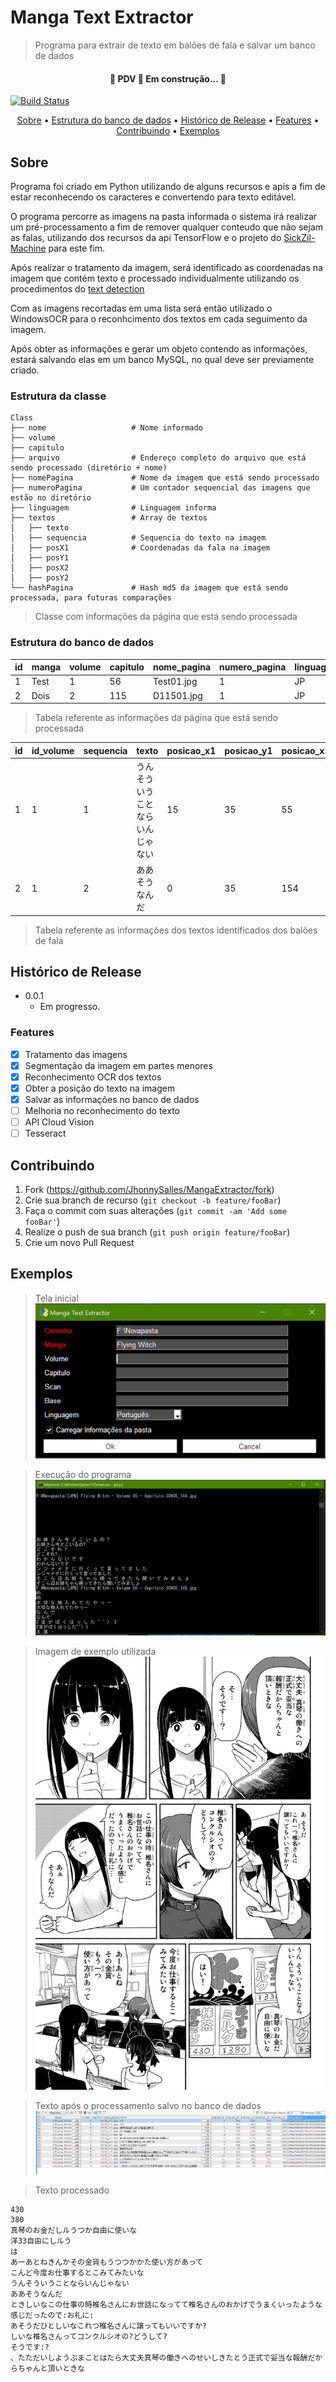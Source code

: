 # Manga Text Extractor
> Programa para extrair de texto em balões de fala e salvar um banco de dados

<h4 align="center"> 
	🚧  PDV 🚀 Em construção...  🚧
</h4>

[![Build Status][travis-image]][travis-url]

<p align="center">
 <a href="#Sobre">Sobre</a> •
 <a href="#Estrutura do banco de dados">Estrutura do banco de dados</a> • 
 <a href="#Histórico-de-Release">Histórico de Release</a> • 
 <a href="#Features">Features</a> • 
 <a href="#Contribuindo">Contribuindo</a> • 
 <a href="#Exemplos">Exemplos</a>
</p>

## Sobre

Programa foi criado em Python utilizando de alguns recursos e apis a fim de estar reconhecendo os caracteres e convertendo para texto editável.

O programa percorre as imagens na pasta informada o sistema irá realizar um pré-processamento a fim de remover qualquer conteudo que não sejam as falas, utilizando dos recursos da api TensorFlow e o projeto do [SickZil-Machine](https://github.com/KUR-creative/SickZil-Machine) para este fim.

Após realizar o tratamento da imagem, será identificado as coordenadas na imagem que contém texto e processado individualmente utilizando os procedimentos do [text detection](https://github.com/qzane/text-detection)

Com as imagens recortadas em uma lista será então utilizado o WindowsOCR para o reconhcimento dos textos em cada seguimento da imagem.

Após obter as informações e gerar um objeto contendo as informações, estará salvando elas em um banco MySQL, no qual deve ser previamente criado.

### Estrutura da classe
    Class
    ├── nome                   # Nome informado
    ├── volume                 
    ├── capitulo               
    ├── arquivo                # Endereço completo do arquivo que está sendo processado (diretório + nome)
    ├── nomePagina             # Nome da imagem que está sendo processado
    ├── numeroPagina           # Um contador sequencial das imagens que estão no diretório
    ├── linguagem              # Linguagem informa
    ├── textos                 # Array de textos
    │   ├── texto              
    │   ├── sequencia          # Sequencia do texto na imagem
    │   ├── posX1              # Coordenadas da fala na imagem
    │   ├── posY1              
    │   ├── posX2              
    │   ├── posY2              
    └── hashPagina             # Hash md5 da imagem que está sendo processada, para futuras comparações
    
> Classe com informações da página que está sendo processada

### Estrutura do banco de dados

| id | manga | volume | capitulo | nome_pagina | numero_pagina | linguagem | hash_pagina |
| -- | ----- | ------ | -------- | ----------- | ------------- | --------- | ----------- |
|  1 | Test  |      1 |       56 | Test01.jpg  |             1 |        JP | 151515as15  |
|  2 | Dois  |      2 |    115   | D11501.jpg  |             1 |        JP | fdas155151  |

> Tabela referente as informações da página que está sendo processada


| id | id_volume | sequencia | texto                         | posicao_x1 | posicao_y1 | posicao_x2 | posicao_y2 |
| -- | --------- | --------- | ----------------------------- | ---------- | ---------- | ---------- | ---------- |
|  1 |         1 |         1 | うんそういうことならいんじゃない |         15 |         35 |         55 |         35 |
|  2 |         1 |         2 | ああそうなんだ                 |          0 |         35 |       154  |        995 |

> Tabela referente as informações dos textos identificados dos balões de fala

## Histórico de Release

* 0.0.1
    * Em progresso.

### Features

- [X] Tratamento das imagens
- [X] Segmentação da imagem em partes menores
- [X] Reconhecimento OCR dos textos
- [X] Obter a posição do texto na imagem
- [X] Salvar as informações no banco de dados
- [ ] Melhoria no reconhecimento do texto
- [ ] API Cloud Vision 
- [ ] Tesseract

## Contribuindo

1. Fork (<https://github.com/JhonnySalles/MangaExtractor/fork>)
2. Crie sua branch de recurso (`git checkout -b feature/fooBar`)
3. Faça o commit com suas alterações (`git commit -am 'Add some fooBar'`)
4. Realize o push de sua branch (`git push origin feature/fooBar`)
5. Crie um novo Pull Request

<!-- Markdown link & img dfn's -->

[travis-image]: https://img.shields.io/travis/dbader/node-datadog-metrics/master.svg?style=flat-square
[travis-url]: https://travis-ci.org/dbader/node-datadog-metrics
[wiki]: https://github.com/yourname/MangaExtractor/wiki

## Exemplos

> Tela inicial
![Tela inicial](https://raw.githubusercontent.com/JhonnySalles/MangaExtractor/main/example/Main.png)

> Execução do programa
![Execução](https://raw.githubusercontent.com/JhonnySalles/MangaExtractor/main/example/Execution.png)

> Imagem de exemplo utilizada
![Raw](https://raw.githubusercontent.com/JhonnySalles/MangaExtractor/main/example/05_117.jpg)

> Texto após o processamento salvo no banco de dados
![Banco](https://raw.githubusercontent.com/JhonnySalles/MangaExtractor/main/example/Database.png)

> Texto processado

    430
    380
    真琴のお金だしルうつか自由に使いな
    洋33自由にしルう
    は
    あーあとねきんかその金貨もうつつかかた使い方があって
    こんど今度お仕事するとこみてみたいな
    うんそういうことならいんじゃない
    ああそうなんだ
    ときしいなこの仕事の時椎名さんにお世話になってて椎名さんのおかげでうまくいったような感じだったので:お礼に:
    あそうだひとしいなこれつ椎名さんに譲ってもいいですか?
    しいな椎名さんってコンクルシオの?どうして?
    そうです:?
    、たただいしようぶまことはたら大丈夫真琴の働きへのせいしきたとう正式で妥当な報酬だからちゃんと頂いときな

